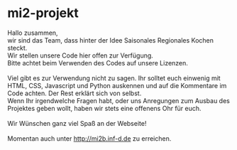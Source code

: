# mi2-projekt

Hallo zusammen,<br>
wir sind das Team, dass hinter der Idee Saisonales Regionales Kochen steckt.<br>
Wir stellen unsere Code hier offen zur Verfügung.<br>
Bitte achtet beim Verwenden des Codes auf unsere Lizenzen.<br><br>
Viel gibt es zur Verwendung nicht zu sagen. Ihr solltet euch einwenig mit HTML, CSS, Javascript und Python auskennen und auf die Kommentare im Code achten. Der Rest erklärt sich von selbst.<br>
Wenn Ihr irgendwelche Fragen habt, oder uns Anregungen zum Ausbau des Projektes geben wollt, haben wir stets eine offenens Ohr für euch.<br><br>
Wir Wünschen ganz viel Spaß an der Webseite!<br><br>
Momentan auch unter http://mi2b.inf-d.de zu erreichen.
